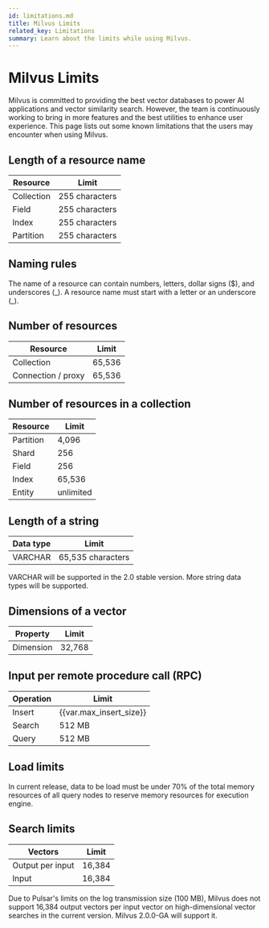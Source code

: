 ```yaml
---
id: limitations.md
title: Milvus Limits
related_key: Limitations
summary: Learn about the limits while using Milvus.
---
```

# Milvus Limits

Milvus is committed to providing the best vector databases to power AI applications and vector similarity search. However, the team is continuously working to bring in more features and the best utilities to enhance user experience. This page lists out some known limitations that the users may encounter when using Milvus.

## Length of a resource name

| Resource      | Limit  |
| ----------- | ----------- |
| Collection      | 255 characters      |
| Field   | 255 characters        |
| Index   | 255 characters       |
| Partition   | 255  characters      |

## Naming rules

The name of a resource can contain numbers, letters, dollar signs ($), and underscores (\_). A resource name must start with a letter or an underscore (_).

## Number of resources

| Resource      | Limit |
| ----------- | ----------- |
| Collection     | 65,536       |
| Connection / proxy   | 65,536        |

## Number of resources in a collection

| Resource     | Limit|
| ----------- | ----------- |
| Partition      | 4,096       |
| Shard   | 256        |
| Field   | 256        |
| Index   | 65,536        |
| Entity   | unlimited        |

## Length of a string 
| Data type      | Limit  |
| ----------- | ----------- |
| VARCHAR      | 65,535 characters       |

<div class="alert note">
VARCHAR will be supported in the 2.0 stable version. More string data types will be supported.
</div>


## Dimensions of a vector
| Property      | Limit |
| ----------- | ----------- |
| Dimension      | 32,768       |

## Input per remote procedure call (RPC)
| Operation      | Limit |
| ----------- | ----------- |
| Insert      | {{var.max_insert_size}}   |
| Search   | 512 MB     |
| Query   | 512 MB      |

## Load limits
In current release, data to be load must be under 70% of the total memory resources of all query nodes to reserve memory resources for execution engine.

## Search limits
| Vectors      | Limit |
| ----------- | ----------- |
| Output per input    | 16,384       |
| Input    | 16,384       |

<div class="alert note">
Due to Pulsar's limits on the log transmission size (100 MB), Milvus does not support 16,384 output vectors per input vector on high-dimensional vector searches in the current version. Milvus 2.0.0-GA will support it.
</div>
